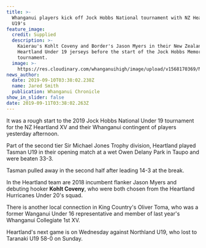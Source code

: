 ```yaml
---
title: >-
  Whanganui players kick off Jock Hobbs National tournament with NZ Heartland
  U19's
feature_image:
  credit: Supplied
  description: >-
    Kaierau's Kohlt Coveny and Border's Jason Myers in their New Zealand
    Heartland Under 19 jerseys before the start of the Jock Hobbs Memorial
    tournament.
  image: >-
    https://res.cloudinary.com/whanganuihigh/image/upload/v1568170369/News/Kohlt_Coveny.Chron_10.9.19.jpg
news_author:
  date: 2019-09-10T03:38:02.238Z
  name: Jared Smith
  publication: Whanganui Chronicle
show_in_slider: false
date: 2019-09-11T03:38:02.263Z
---
```

It was a rough start to the 2019 Jock Hobbs National Under 19 tournament for the NZ Heartland XV and their Whanganui contingent of players yesterday afternoon.

Part of the second tier Sir Michael Jones Trophy division, Heartland played Tasman U19 in their opening match at a wet Owen Delany Park in Taupo and were beaten 33-3.

Tasman pulled away in the second half after leading 14-3 at the break.

In the Heartland team are 2018 incumbent flanker Jason Myers and debuting hooker **Kohlt Coveny**, who were both chosen from the Heartland Hurricanes Under 20's squad.

There is another local connection in King Country's Oliver Toma, who was a former Wanganui Under 16 representative and member of last year's Whanganui Collegiate 1st XV.

Heartland's next game is on Wednesday against Northland U19, who lost to Taranaki U19 58-0 on Sunday.

